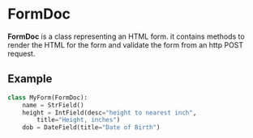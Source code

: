 # FormDoc

**FormDoc** is a class representing an HTML form. it contains methods to render the HTML for the form and validate the form from an http POST request.

## Example

```py
class MyForm(FormDoc):
    name = StrField()
    height = IntField(desc="height to nearest inch",
        title="Height, inches")
    dob = DateField(title="Date of Birth")
```


